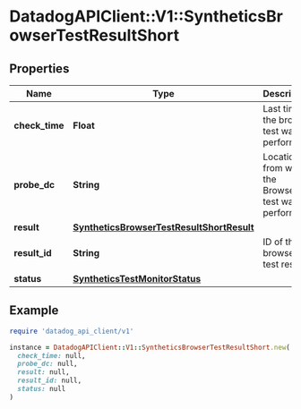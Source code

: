 # DatadogAPIClient::V1::SyntheticsBrowserTestResultShort

## Properties

| Name | Type | Description | Notes |
| ---- | ---- | ----------- | ----- |
| **check_time** | **Float** | Last time the browser test was performed. | [optional] |
| **probe_dc** | **String** | Location from which the Browser test was performed. | [optional] |
| **result** | [**SyntheticsBrowserTestResultShortResult**](SyntheticsBrowserTestResultShortResult.md) |  | [optional] |
| **result_id** | **String** | ID of the browser test result. | [optional] |
| **status** | [**SyntheticsTestMonitorStatus**](SyntheticsTestMonitorStatus.md) |  | [optional] |

## Example

```ruby
require 'datadog_api_client/v1'

instance = DatadogAPIClient::V1::SyntheticsBrowserTestResultShort.new(
  check_time: null,
  probe_dc: null,
  result: null,
  result_id: null,
  status: null
)
```

